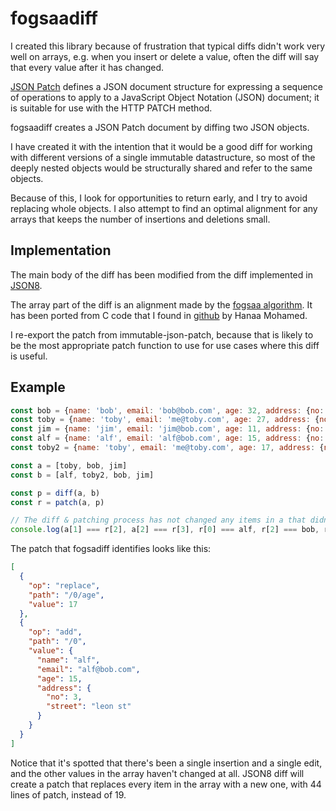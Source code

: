 # fogsaadiff

I created this library because of frustration that typical diffs didn't work very well on arrays, e.g. when you
insert or delete a value, often the diff will say that every value after it has changed.

[JSON Patch](https://tools.ietf.org/html/rfc6902) defines a JSON document structure for expressing a
sequence of operations to apply to a JavaScript Object Notation
(JSON) document; it is suitable for use with the HTTP PATCH method.

fogsaadiff creates a JSON Patch document by diffing two JSON objects.

I have created it with the intention that it would be a good diff for working
with different versions of a single immutable datastructure, so most of the
deeply nested objects would be structurally shared and refer to the same objects.

Because of this, I look for opportunities to return early, and I try to avoid
replacing whole objects.  I also attempt to find an optimal alignment for any
arrays that keeps the number of insertions and deletions small.

## Implementation

The main body of the diff has been modified from the diff implemented in [JSON8](https://github.com/sonnyp/JSON8).

The array part of the diff is an alignment made by the [fogsaa algorithm](https://europepmc.org/article/PMC/3638164).
It has been ported from C code that I found in [github](https://github.com/chenzhiw/Fogsaa) by Hanaa Mohamed.

I re-export the patch from immutable-json-patch, because that is likely to be the
most appropriate patch function to use for use cases where this diff is useful.

## Example

```js
const bob = {name: 'bob', email: 'bob@bob.com', age: 32, address: {no: 52, street: "state st"}}
const toby = {name: 'toby', email: 'me@toby.com', age: 27, address: {no: 33, street: "mine close"}}
const jim = {name: 'jim', email: 'jim@bob.com', age: 11, address: {no: 1, street: "world"}}
const alf = {name: 'alf', email: 'alf@bob.com', age: 15, address: {no: 3, street: "leon st"}}
const toby2 = {name: 'toby', email: 'me@toby.com', age: 17, address: {no: 33, street: "mine close"}}

const a = [toby, bob, jim]
const b = [alf, toby2, bob, jim]

const p = diff(a, b)
const r = patch(a, p)

// The diff & patching process has not changed any items in a that didn't need to be changed.
console.log(a[1] === r[2], a[2] === r[3], r[0] === alf, r[2] === bob, r[3] === jim, r[1].address === toby.address)
```

The patch that fogsadiff identifies looks like this:

```json
[
  {
    "op": "replace",
    "path": "/0/age",
    "value": 17
  },
  {
    "op": "add",
    "path": "/0",
    "value": {
      "name": "alf",
      "email": "alf@bob.com",
      "age": 15,
      "address": {
        "no": 3,
        "street": "leon st"
      }
    }
  }
]
```

Notice that it's spotted that there's been a single insertion and a single edit, and the other values in the array
haven't changed at all.  JSON8 diff will create a patch that replaces every item in the array with a new one, with
44 lines of patch, instead of 19.